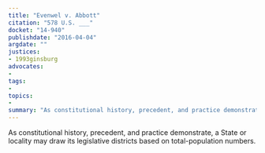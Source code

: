 ```yaml
---
title: "Evenwel v. Abbott"
citation: "578 U.S. ___"
docket: "14-940"
publishdate: "2016-04-04"
argdate: ""
justices:
- 1993ginsburg
advocates:
- 
tags:
- 
topics:
- 
summary: "As constitutional history, precedent, and practice demonstrate, a State or locality may draw its legislative districts based on total-population numbers."
---
```

As constitutional history, precedent, and practice demonstrate, a State or locality may draw its legislative districts based on total-population numbers.

